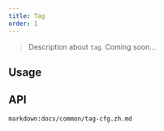 ```yaml
---
title: Tag
order: 1
---
```


> Description about `tag`. Coming soon...

## Usage

<playground path="basic-ui/tag/demo/basic.ts"></playground>

## API

`markdown:docs/common/tag-cfg.zh.md`
